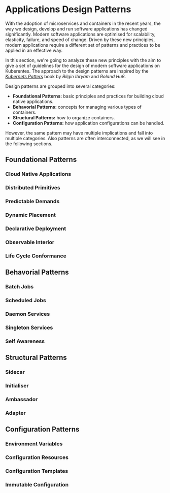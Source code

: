 # Applications Design Patterns
With the adoption of microservices and containers in the recent years, the way we design, develop and run software applications has changed significantly. Modern software applications are optimised for scalability, elasticity, failure, and speed of change. Driven by these new principles, modern applications require a different set of patterns and practices to be applied in an effective way.

In this section, we're going to analyze these new principles with the aim to give a set of guidelines for the design of modern software applications on Kuberentes. The approach to the design patterns are inspired by the *[Kubernets Patters](http://leanpub.com/k8spatterns)* book by *Bilgin Ibryam* and *Roland Huß*.

Design patterns are grouped into several categories:

  * **Foundational Patterns:** basic principles and practices for building cloud native applications.
  * **Behavorial Patterns:** concepts for managing various types of containers.
  * **Structural Patterns:** how to organize containers.
  * **Configuration Patterns:** how application configurations can be handled.

However, the same pattern may have multiple implications and fall into multiple categories. Also patterns are often interconnected, as we will see in the following sections.

## Foundational Patterns
### Cloud Native Applications
### Distributed Primitives
### Predictable Demands
### Dynamic Placement
### Declarative Deployment
### Observable Interior
### Life Cycle Conformance

## Behavorial Patterns
### Batch Jobs
### Scheduled Jobs
### Daemon Services
### Singleton Services
### Self Awareness

## Structural Patterns
### Sidecar
### Initialiser
### Ambassador
### Adapter

## Configuration Patterns
### Environment Variables
### Configuration Resources
### Configuration Templates
### Immutable Configuration
